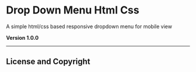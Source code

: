 # Drop Down Menu Html Css

A simple html/css based responsive dropdown menu for mobile view 

**Version 1.0.0**

---

## License and Copyright
